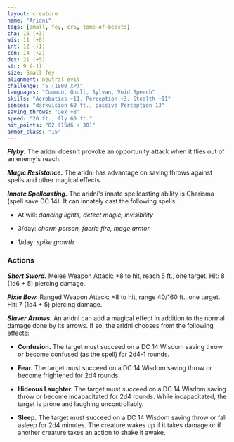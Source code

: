 ```yaml
---
layout: creature
name: "Aridni"
tags: [small, fey, cr5, tome-of-beasts]
cha: 16 (+3)
wis: 11 (+0)
int: 12 (+1)
con: 14 (+2)
dex: 21 (+5)
str: 9 (-1)
size: Small fey
alignment: neutral evil
challenge: "5 (1800 XP)"
languages: "Common, Gnoll, Sylvan, Void Speech"
skills: "Acrobatics +11, Perception +3, Stealth +11"
senses: "darkvision 60 ft., passive Perception 13"
saving_throws: "Dex +8"
speed: "20 ft., fly 60 ft."
hit_points: "82 (15d6 + 30)"
armor_class: "15"
---
```


***Flyby.*** The aridni doesn't provoke an opportunity attack when it flies out of an enemy's reach.

***Magic Resistance.*** The aridni has advantage on saving throws against spells and other magical effects.

***Innate Spellcasting.*** The aridni's innate spellcasting ability is Charisma (spell save DC 14). It can innately cast the following spells:

* At will: <i>dancing lights, detect magic, invisibility</i>

* 3/day: <i>charm person, faerie fire, mage armor</i>

* 1/day: <i>spike growth</i>

### Actions

***Short Sword.*** Melee Weapon Attack: +8 to hit, reach 5 ft., one target. Hit: 8 (1d6 + 5) piercing damage.

***Pixie Bow.*** Ranged Weapon Attack: +8 to hit, range 40/160 ft., one target. Hit: 7 (1d4 + 5) piercing damage.

***Slaver Arrows.*** An aridni can add a magical effect in addition to the normal damage done by its arrows. If so, the aridni chooses from the following effects:

* **Confusion.** The target must succeed on a DC 14 Wisdom saving throw or become confused (as the spell) for 2d4-1 rounds.

* **Fear.** The target must succeed on a DC 14 Wisdom saving throw or become frightened for 2d4 rounds.

* **Hideous Laughter.** The target must succeed on a DC 14 Wisdom saving throw or become incapacitated for 2d4 rounds. While incapacitated, the target is prone and laughing uncontrollably.

* **Sleep.** The target must succeed on a DC 14 Wisdom saving throw or fall asleep for 2d4 minutes. The creature wakes up if it takes damage or if another creature takes an action to shake it awake.


